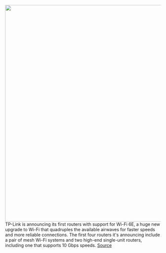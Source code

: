 <img src='https://cdn.vox-cdn.com/thumbor/YV_bXIBj-EbZPM2ZOZ1nfRWiFUY=/0x0:950x634/1200x800/filters:focal(399x241:551x393)/cdn.vox-cdn.com/uploads/chorus_image/image/68649114/Archer_AX206.0.jpg' width='700px' /><br/>
TP-Link is announcing its first routers with support for Wi-Fi 6E, a huge new upgrade to Wi-Fi that quadruples the available airwaves for faster speeds and more reliable connections. The first four routers it's announcing include a pair of mesh Wi-Fi systems and two high-end single-unit routers, including one that supports 10 Gbps speeds.
<a href='https://www.theverge.com/2021/1/11/22213115/tp-link-wifi-6e-first-routers-mesh-smart-speaker'> Source <a/>